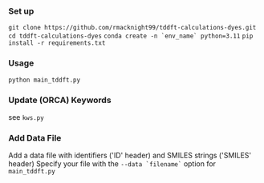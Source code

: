 ### Set up

```git clone https://github.com/rmacknight99/tddft-calculations-dyes.git```
```cd tddft-calculations-dyes```
```conda create -n `env_name` python=3.11```
```pip install -r requirements.txt```

### Usage

```python main_tddft.py```

### Update (ORCA) Keywords

see ```kws.py```

### Add Data File

Add a data file with identifiers ('ID' header) and SMILES strings ('SMILES' header)
Specify your file with the ``` --data `filename` ``` option for ```main_tddft.py```